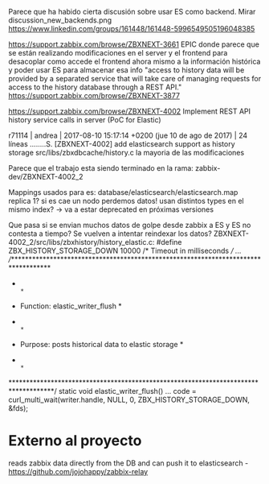 Parece que ha habido cierta discusión sobre usar ES como backend.
Mirar discussion_new_backends.png
https://www.linkedin.com/groups/161448/161448-5996549505196048385

https://support.zabbix.com/browse/ZBXNEXT-3661
EPIC donde parece que se están realizando modificaciones en el server y el frontend para desacoplar como accede el frontend ahora mismo a la información histórica y poder usar ES para almacenar esa info
"access to history data will be provided by a separated service that will take care of managing requests for access to the history database through a REST API." https://support.zabbix.com/browse/ZBXNEXT-3877

https://support.zabbix.com/browse/ZBXNEXT-4002
Implement REST API history service calls in server (PoC for Elastic)

r71114 | andrea | 2017-08-10 15:17:14 +0200 (jue 10 de ago de 2017) | 24 líneas
........S. [ZBXNEXT-4002] add elasticsearch support as history storage
src/libs/zbxdbcache/history.c la mayoria de las modificaciones

Parece que el trabajo esta siendo terminado en la rama: zabbix-dev/ZBXNEXT-4002_2



Mappings usados para es: database/elasticsearch/elasticsearch.map
  replica 1? si es cae un nodo perdemos datos!
  usan distintos types en el mismo index? -> va a estar deprecated en próximas versiones

Que pasa si se envian muchos datos de golpe desde zabbix a ES y ES no contesta a tiempo?
Se vuelven a intentar reindexar los datos?
ZBXNEXT-4002_2/src/libs/zbxhistory/history_elastic.c:
#define   ZBX_HISTORY_STORAGE_DOWN  10000 /* Timeout in milliseconds */
...
/************************************************************************************
 *                                                                                  *
 * Function: elastic_writer_flush                                                   *
 *                                                                                  *
 * Purpose: posts historical data to elastic storage                                *
 *                                                                                  *
 ************************************************************************************/
static void elastic_writer_flush()
...
  code = curl_multi_wait(writer.handle, NULL, 0, ZBX_HISTORY_STORAGE_DOWN, &fds);



# Externo al proyecto
reads zabbix data directly from the DB and can push it to elasticsearch - https://github.com/jojohappy/zabbix-relay
